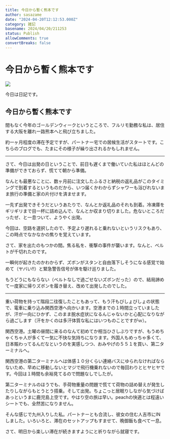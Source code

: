 ```yaml
---
title: 今日から暫く熊本です
author: sasazame
date: "2024-04-20T12:12:53.000Z"
category: 雑記
basename: 2024/04/20/211253
status: Publish
allowComments: true
convertBreaks: false
---
```

# 今日から暫く熊本です

![](https://cdn-ak.f.st-hatena.com/images/fotolife/s/sasazame/20230908/20230908202155.png)

今日は日記です。

<!-- Extended Body -->

## 今日から暫く熊本です

間もなく今年のゴールデンウィークというところで、フルリモ勤務な私は、居住する大阪を離れ一路熊本へと飛び立ちました。

約一ヶ月程度の滞在予定ですが、パートナー宅での居候生活がスタートです。こちらのブログでも、たまにその様子が繰り出されるかもしれません。

* * *

さて、今日は出発の日ということで、前日も遅くまで働いていた私はほとんどの準備ができておらず、慌てて朝から準備。

なんとも最悪なことに、数ヶ月前に注文したふるさと納税の返礼品がこのタイミングで到着するというものだから、いつ届くかわからずシャワーも浴びれないまま旅行の準備と家の片付けを済ませます。

一先ず出発できそうだというあたりで、なんとか返礼品のそれも到着。冷凍庫をギリギリまで目一杯に詰め込んで、なんとか収まり切りました。危ないところだったぜ、と一息ついて、ようやく出発。

今回は、空路を選択したので、予定より遅れると乗れないというリスクもあり、この時点でなかなかの焦りを覚えています。

さて、家を出たのもつかの間。焦る私を、衝撃の事件が襲います。なんと、ベルトが千切れたのです。

一瞬何が起きたのかわからず、ズボンがスタンと自由落下しそうになる感覚で始めて（ヤバい!!）と緊急警告信号が体を駆け巡りました。

もうどうにもならない（ベルトなしで過ごせないズボンだった）ので、結局諦めて一度家に帰りズボンを履き替え、改めて出発したのでした。

* * *

重い荷物を持って階段二往復したこともあって、もう汗もびしょびしょの状態で、電車に乗り込み関西空港へ向かいます。空港までの１時間立っていましたが、汗が一向にひかず、このまま脱水症状になるんじゃないかと心配になりながら過ごします（汗をかくのは多汗体質な私にはいつものことですがｗ）。

関西空港。土曜の昼間に来るのなんて初めてか相当ひさしぶりですが、もうめちゃくちゃ人が多くて一気に不快な気持ちになります。外国人もめっちゃ多くて、日本賑わってるんだなというのを実感しつつ、おみやげの５５１を買い、第二ターミナルへ。

関西空港の第二ターミナルへは体感１０分くらい連絡バスにゆられなければならないため、早めに移動しないとマジで飛行機乗れないので毎回わりとヒヤヒヤです。今回は１時間も余裕見てるので問題なしでしたが。

第二ターミナルのほうでも、手荷物重量の問題で慌てて荷物の詰め替えが発生したりしながらもとうとう搭乗。そして出発。ちょこっと居眠りしながら気づけばあっというまに鹿児島上空です。やはり空の旅は早い。peachの快適とは程遠いシートでも、全然苦になりません。

そんな感じで九州入りした私。パートナーとも合流し、彼女の住む人吉市にINしました。いろいろと、滞在のセットアップもすませて、晩御飯も食べて一息。

さて、明日から楽しい滞在が続きますようにと祈りながら就寝です。